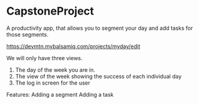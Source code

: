 # CapstoneProject
A productivity app, that allows you to segment your day and add tasks for those segments.

https://devmtn.mybalsamiq.com/projects/myday/edit

We will only have three views. 
1) The day of the week you are in.
2) The view of the week showing the success of each individual day
3) The log in screen for the user

Features:
  Adding a segment
  Adding a task
  
